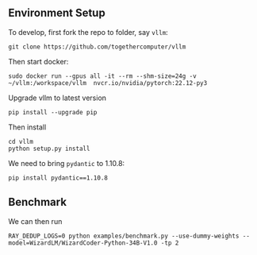
## Environment Setup

To develop, first fork the repo to folder, say `vllm`:

```
git clone https://github.com/togethercomputer/vllm
```

Then start docker: 

```
sudo docker run --gpus all -it --rm --shm-size=24g -v ~/vllm:/workspace/vllm  nvcr.io/nvidia/pytorch:22.12-py3
```

Upgrade vllm to latest version
```
pip install --upgrade pip
```

Then install
```
cd vllm
python setup.py install
```

We need to bring `pydantic` to 1.10.8:

```
pip install pydantic==1.10.8
```

## Benchmark

We can then run

```
RAY_DEDUP_LOGS=0 python examples/benchmark.py --use-dummy-weights --model=WizardLM/WizardCoder-Python-34B-V1.0 -tp 2
```
